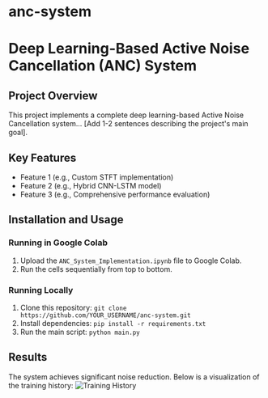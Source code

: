 # anc-system
# Deep Learning-Based Active Noise Cancellation (ANC) System

## Project Overview
This project implements a complete deep learning-based Active Noise Cancellation system... [Add 1-2 sentences describing the project's main goal].

## Key Features
- Feature 1 (e.g., Custom STFT implementation)
- Feature 2 (e.g., Hybrid CNN-LSTM model)
- Feature 3 (e.g., Comprehensive performance evaluation)

## Installation and Usage
### Running in Google Colab
1. Upload the `ANC_System_Implementation.ipynb` file to Google Colab.
2. Run the cells sequentially from top to bottom.

### Running Locally
1. Clone this repository: `git clone https://github.com/YOUR_USERNAME/anc-system.git`
2. Install dependencies: `pip install -r requirements.txt`
3. Run the main script: `python main.py`

## Results
The system achieves significant noise reduction. Below is a visualization of the training history:
![Training History](results/training_history.png)

